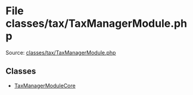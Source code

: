 File classes/tax/TaxManagerModule.php
=========

Source: [classes/tax/TaxManagerModule.php](https://github.com/PrestaShop/PrestaShop/blob/1.6.0.11/classes/tax/TaxManagerModule.php)


Classes
-------

* [TaxManagerModuleCore](class.TaxManagerModuleCore.md)

